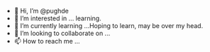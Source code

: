 - 👋 Hi, I’m @pughde
- 👀 I’m interested in ... learning.
- 🌱 I’m currently learning ...Hoping to learn, may be over my head. 
- 💞️ I’m looking to collaborate on ...
- 📫 How to reach me ...

<!---
pughde/pughde is a ✨ special ✨ repository because its `README.md` (this file) appears on your GitHub profile.
You can click the Preview link to take a look at your changes.
--->
